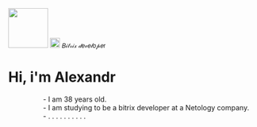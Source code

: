 <div>
<img src="https://www.artguru.ai/_next/image/?url=https%3A%2F%2Fimg.pica-ai.com%2Fimage%2Faigc%2Falg%2526pic-gen%2526p%2526113fc6d8e4bcd861119c8b4fcb04aa64_512_768.webp&w=640&q=75" width=80px>
<img src="https://upload.wikimedia.org/wikipedia/ru/5/51/1c_bitrix_logo.svg" style="width:20px"/>
<span style="font-size:12px">𝐵𝒾𝓉𝓇𝒾𝓍 𝒹𝑒𝓋𝑒𝓁𝑜𝓅𝑒r</span></div>

# Hi, i'm Alexandr 
&emsp;&emsp;&emsp;&emsp;&emsp;- I am 38 years old.</br>
&emsp;&emsp;&emsp;&emsp;&emsp;- I am studying to be a bitrix developer at a Netology company.</br>
&emsp;&emsp;&emsp;&emsp;&emsp;- . . . . . . . . . .
